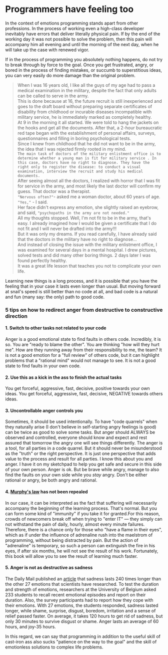 # Programmers have feeling too

In the context of emotions programming stands apart from other professions. In the process of working even a high-class developer inevitably have errors that deliver literally physical pain. If by the end of the working day it was not possible to solve the problem, then this pain will accompany him all evening and until the morning of the next day, when he will take up the case with renewed vigor.
 
If in the process of programming you absolutely nothing happens, do not try to break through by force to the goal. Once you get frustrated, angry, or bored in the process of finding mistakes, or succumb to superstitious ideas, you can very easily do more damage than the original problem. 

>When I was 16 years old, I like all the guys of my age had to pass a medical examination in the military, despite the fact that only adults can be called to serve in the army.<br>
This is done because at 16, the future recruit is still inexperienced and goes to the draft board without preparing separate certificates of disability from childhood or incurable diseases incompatible with military service, he is immediately marked as completely healthy.<br>
At 9 in the morning it all started. We were told to hang the jackets on the hooks and get all the documents. After that, a 2-hour bureaucratic red tape began with the establishment of personal affairs, surveys, questionnaires and filling in boring psychological tests.<br>
Since I knew from childhood that he did not want to be in the army, the idea that I was rejected firmly rooted in my mind. <br>
`The main task of doctors of the military enlistment office is to determine whether a young man is fit for military service . In this case, doctors have no right to diagnose. They have the right only to register the disease: to conduct a visual examination, interview the recruit and study his medical documents.`<br>
After seeing almost all the doctors, I realized with horror that I was fit for service in the army, and most likely the last doctor will confirm my guess. That doctor was a therapist.<br>
`"Nervous often?"`- asked me a woman doctor, about 60 years of age.<br>
`"Yes,"` - I said. <br>
Her face didn't express any emotion, she slightly raised an eyebrow, and said, `"psychopaths in the army are not needed."`<br>
All my thoughts stopped. Well, I'm not fit to be in the army, that's easy. I already imagined how I would be given a certificate that I do not fit and I will never be drafted into the army!!!<br>
But it was only my dreams. If you read carefully, I have already said that the doctors in the military have no right to diagnose...<br> And instead of closing the issue with the military enlistment office, I was examined for several days in a mental hospital. I drew pictures, solved tests and did many other boring things. 2 days later I was found perfectly healthy.<br>
It was a great life lesson that teaches you not to complicate your own life.

Learning new things is a long process, and it is possible that you have the feeling that in your case it lasts even longer than usual. But moving forward at snail's speed is still better than no code at all, and bad code is a natural and fun (many say: the only) path to good code.

### 5 tips on how to redirect anger from destructive to constructive direction

#### 1. Switch to other tasks not related to your code
 
 Anger is a good emotional state to find faults in others code. Incredibly, it is so. You are "ready to blame the other". You are thinking "how will they hurt me". How are they running away from their responsibility to me, the team? It is not a good emotion for a "full review" of others code, but it can  highlight problems that a "rational mind" would not manage to see. It is not a good state to find faults in your own code.
 
 #### 2. Use this as a kick in the ass to finish the actual tasks
 
 You get forceful, aggressive, fast, decisive, positive towards your own ideas. You get forceful, aggressive, fast, decisive, NEGATIVE towards others ideas.
 
 #### 3. Uncontrollable anger controls you
 
 Sometimes, it should be used intentionally. To have "code quarrels" when they naturally arise (I don't believe in self-starting angry feelings is good) can be twice as good to solve some tasks. But anger should ALWAYS be observed and controlled, everyone should know and expect and rest assured that tomorrow the angry one will see things differently. The anger is a tool, for all parties in a code quarrel. But it should never be misunderstood as the "truth" or the right perspective. It is just one perspective that adds value to the process and result for all parties. 
I know this about you and anger. I have it on my sketchpad to help you get safe and secure in this side of your own person.
Anger is ok. But be brave while angry, manage to also find the faults on your own side while you *stay* angry. Don't be either rational or angry, be both angry and rational.

#### 4. [Murphy's law](https://en.wikipedia.org/wiki/Murphy%27s_law) has not been repealed

In our case, it can be interpreted as the fact that suffering will necessarily accompany the beginning of the learning process. That's normal. But you can form some kind of "immunity" if you take it for granted.For this reason, crowds of newcomers break off when trying to "enter IT" — they simply can not withstand the pain of daily, hourly, almost every minute failures. Therefore, there is a chance only for those who "have a flame in their eyes", which as if under the influence of adrenaline rush into the maelstrom of programming, without being distracted by pain. But the action of "adrenaline" is temporary, so such a person can extinguish the fire in his eyes, if after six months, he will not see the result of his work. Fortunately, this book will allow you to see the result of learning much faster.

#### 5. Anger is not as destructive as sadness

The Daily Mail published an [article](https://www.dailymail.co.uk/sciencetech/article-2815719/Feeling-sad-FIVE-DAYS-shift-mood-Sadness-lasts-240-times-longer-emotions-study-claims.html) that sadness lasts 240 times longer than the other 27 emotions that scientists have researched.
To test the duration and strength of emotions, researchers at the University of Belgium asked 233 students to recall recent emotional episodes and report on their duration. Also, the survey participants had to report how they cope with their emotions. With 27 emotions, the students responded, sadness lasted longer, while shame, surprise, disgust, boredom, irritation and a sense of relief passed faster.
On average, it takes 120 hours to get rid of sadness, but only 30 minutes to survive disgust or shame. Anger lasts an average of 60 hours, and joy-35 hours.

In this regard, we can say that programming in addition to the useful skill of cast-iron ass also sucks "patience on the way to the goal" and the skill of emotionless solutions to complex life problems.
